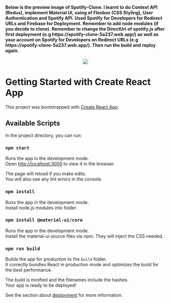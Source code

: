 <h4>
Below is the preview image of Spotify-Clone. I learnt to do Context API (Redux), implement Material UI, using of Flexbox (CSS Styling), User Authentication and Spotify API. Used Spotify for Developers for Redirect URLs and Firebase for Deployment. Remember to add node modules (if you decide to clone). Remember to change the DirectUri of spotify.js after first deployment (e.g https://spotify-clone-5a237.web.app/) as well as your account on Spotify for Developers on Redirect URLs (e.g https://spotify-clone-5a237.web.app/). Then run the build and reploy again.
  </h4>

<p align="center">
<img src="https://user-images.githubusercontent.com/64706364/122367562-1f758300-cf8f-11eb-8263-b5919c3a651b.png" />
</p>

# Getting Started with Create React App

This project was bootstrapped with [Create React App](https://github.com/facebook/create-react-app).

## Available Scripts

In the project directory, you can run:

### `npm start`

Runs the app in the development mode.\
Open [http://localhost:3000](http://localhost:3000) to view it in the browser.

The page will reload if you make edits.\
You will also see any lint errors in the console.

### `npm install`

Runs the app in the development mode.\
Install node.js modules into folder.

### `npm install @material-ui/core`

Runs the app in the development mode.\
Install the material-ui source files via npm. They will inject the CSS needed.

### `npm run build`

Builds the app for production to the `build` folder.\
It correctly bundles React in production mode and optimizes the build for the best performance.

The build is minified and the filenames include the hashes.\
Your app is ready to be deployed!

See the section about [deployment](https://facebook.github.io/create-react-app/docs/deployment) for more information.

